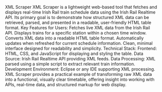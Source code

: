 XML Scraper
XML Scraper is a lightweight web-based tool that fetches and displays real-time Irish Rail train schedule data using the Irish Rail Realtime API. Its primary goal is to demonstrate how structured XML data can be retrieved, parsed, and presented in a readable, user-friendly HTML table format.
Key Features for Users:
Fetches live XML data from the Irish Rail API.
Displays trains for a specific station within a chosen time window.
Converts XML data into a readable HTML table format.
Automatically updates when refreshed for current schedule information.
Clean, minimal interface designed for readability and simplicity.
Technical Stack:
Frontend: HTML, CSS, and JavaScript for displaying and styling the table.
Data Source: Irish Rail Realtime API providing XML feeds.
Data Processing: XML parsed using a simple script to extract relevant train information.
Development Environment: Eclipse or any IDE supporting XML processing.
XML Scraper provides a practical example of transforming raw XML data into a functional, visually clear timetable, offering insight into working with APIs, real-time data, and structured markup for web display.
